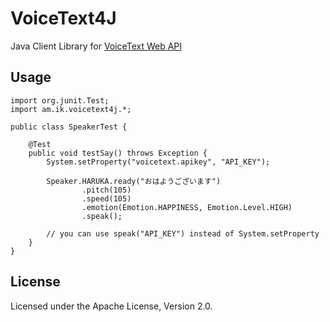 # VoiceText4J
Java Client Library for [VoiceText Web API](https://cloud.voicetext.jp/webapi)

## Usage

    import org.junit.Test;
    import am.ik.voicetext4j.*;
    
    public class SpeakerTest {
    
        @Test
        public void testSay() throws Exception {
            System.setProperty("voicetext.apikey", "API_KEY");
            
            Speaker.HARUKA.ready("おはようございます")
                    .pitch(105)
                    .speed(105)
                    .emotion(Emotion.HAPPINESS, Emotion.Level.HIGH)
                    .speak();
                    
            // you can use speak("API_KEY") instead of System.setProperty
        }
    }


## License

Licensed under the Apache License, Version 2.0.